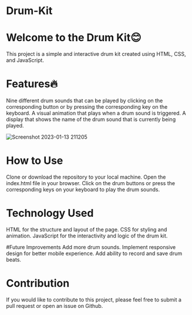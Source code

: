 # Drum-Kit


# Welcome to the Drum Kit😊
This project is a simple and interactive drum kit created using HTML, CSS, and JavaScript.

# Features🔥
Nine different drum sounds that can be played by clicking on the corresponding button or by pressing the corresponding key on the keyboard.
A visual animation that plays when a drum sound is triggered.
A display that shows the name of the drum sound that is currently being played.

![Screenshot 2023-01-13 211205](https://user-images.githubusercontent.com/79035081/212359930-747f40ee-99f5-47f5-8094-26338985c9a4.jpg)



# How to Use
Clone or download the repository to your local machine.
Open the index.html file in your browser.
Click on the drum buttons or press the corresponding keys on your keyboard to play the drum sounds.

# Technology Used
HTML for the structure and layout of the page.
CSS for styling and animation.
JavaScript for the interactivity and logic of the drum kit.

#Future Improvements
Add more drum sounds.
Implement responsive design for better mobile experience.
Add ability to record and save drum beats.

# Contribution
If you would like to contribute to this project, please feel free to submit a pull request or open an issue on Github.
